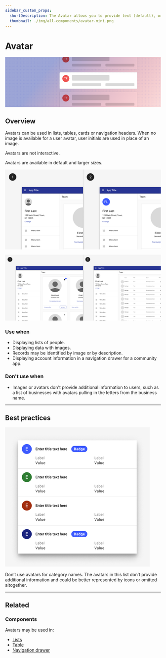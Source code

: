 ```yaml
---
sidebar_custom_props:
  shortDescription: The Avatar allows you to provide text (default), or an image, to represent an entity.
  thumbnail: ./img/all-components/avatar-mini.png
---
```


# Avatar

<ComponentVisual storybookUrl="https://forge.tylerdev.io/main/?path=/docs/components-avatar--docs">

![](./images/avatar.png)

</ComponentVisual>

## Overview

Avatars can be used in lists, tables, cards or navigation headers.  When no image is available for a user avatar, user initials are used in place of an image. 

Avatars are not interactive.

Avatars are available in default and larger sizes.  

<ImageBlock padded={false} caption="1. An image avatar can customize a profile header in a navigation drawer. 2. When no image is available, initials are used instead.">

![Two images. On the left, an avatar component sits in the profile header in a navigation drawer. In the second image, the avatar component contains the first and last initial of the profile name rather than a picture of the user.](./images/avatar-types.png)

</ImageBlock>

<ImageBlock padded={false} caption="1. Larger avatars may be used in cards. Use images when they are likely to be available and the profiles are likely to be familiar. 2. Smaller avatars may be used in lists and tables.">

![Two images, on the left an avatar is shown large and centered in a card layout. In the second, the avatar component is used at the start of table rows where it's smaller.](./images/avatar-pages.png)

</ImageBlock>

### Use when 

- Displaying lists of people.
- Displaying data with images.
- Records may be identified by image or by description.
- Displaying account information in a navigation drawer for a community app. 

### Don't use when 

- Images or avatars don't provide additional information to users, such as a list of businesses with avatars pulling in the letters from the business name. 

---

## Best practices 

<DoDontGrid>
  <DoDontRow>
  <DoDontImage>

![Image of a list of values, each with an avatar component at the front. Each avatar has the letter E inside of it representing the category name of each list item which is something that should not be done.](./images/avatar-dont.png)

  </DoDontImage>
  </DoDontRow>
  <DoDontRow>
    <DoDont type="dont">
      Don’t use avatars for category names. The avatars in this list don’t provide additional information and could be better represented by icons or omitted altogether.
    </DoDont>
  </DoDontRow>
</DoDontGrid>

---

## Related

### Components

Avatars may be used in:

- [Lists](/components/lists/list)
- [Table](/components/table/table)
- [Navigation drawer](/components/navigation/drawer)
